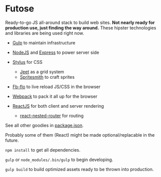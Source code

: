 # Futose

Ready-to-go JS all-around stack to build web sites. **Not nearly ready for production use, just finding the way around.** These  hipster technologies and libraries are being used right now.

- [Gulp](http://gulpjs.com/) to maintain infrastructure
- [NodeJS](http://nodejs.org/) and [Express](http://expressjs.com) to power server side
- [Stylus](http://learnboost.github.io/stylus/) for CSS
  - [Jeet](https://jeet.gs) as a grid system 
  - [Spritesmith](https://github.com/Ensighten/spritesmith) to craft sprites
- [Fb-flo](https://github.com/facebook/fb-flo) to live reload JS/CSS in the browser
- [Webpack](http://webpack.github.io/) to pack it all up for the browser

- [ReactJS](http://facebook.github.io/react/) for both client and server rendering
  - [react-nested-router](https://github.com/rpflorence/react-nested-router) for routing

See all other goodies in [package.json](./package.json).

Probably some of them (React) might be made optional/replacable in the future.

`npm install` to get all dependencies.

`gulp` or `node_modules/.bin/gulp` to begin developing.

`gulp build` to build optimized assets ready to be thrown into production. 
